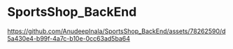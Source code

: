 # SportsShop_BackEnd


https://github.com/AnudeepInala/SportsShop_BackEnd/assets/78262590/d5a430e4-b99f-4a7c-b10e-0cc63ad5ba64

